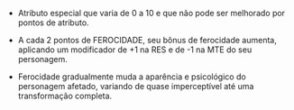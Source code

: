 - Atributo especial que varia de 0 a 10 e que não pode ser melhorado por pontos de atributo.

- A cada 2 pontos de FEROCIDADE, seu bônus de ferocidade aumenta, aplicando um modificador de +1 na RES e de -1 na MTE do seu personagem.

- Ferocidade gradualmente muda a aparência e psicológico do personagem afetado, variando de quase imperceptível até uma transformação completa.
